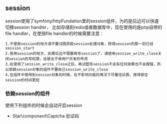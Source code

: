 ## session

session使用了symfony/httpFundation里的session组件，为的是后边可以快速切换session handler，
比如存储到redis或者数据库中，现在使用的是php自带的file handler，在使用file handler的时候需要注意：

```
1.不使用session的地方请不要试图获取session处理对象，获得session的那一刻已经session_start
2.使用session的地方，如果后边不需要再写session了，请使用session_write_close关闭session的写权限，这是出于单用户并发的考虑
3.在使用了session_write_close之后，再试图写session不会有任何效果也不会报错，所以依赖session对象的组件不要自己session_write_close
4.在组件中使用到session对象的时候，在不影响功能的情况下尽量往后靠，使得锁住session的时间更短
```

### 依赖session的组件

使用下列组件的时候会自动开启session

- Star\component\Captcha 验证码